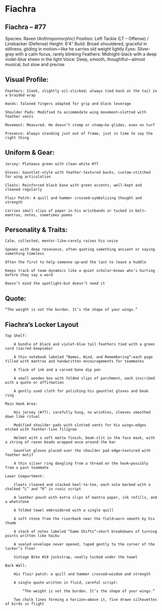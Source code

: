 # Fiachra

## Fiachra – #77

Species: Raven (Anthropomorphic)
Position: Left Tackle (LT – Offense) / Linebacker (Defense)
Height: 6'4"
Build: Broad-shouldered, graceful in stillness, gliding in motion—like he carries old weight lightly
Eyes: Silver-gray with a calm focus, rarely blinking
Feathers: Midnight-black with a deep violet-blue sheen in the light
Voice: Deep, smooth, thoughtful—almost musical, but slow and precise
## Visual Profile:

    Feathers: Sleek, slightly oil-slicked; always tied back at the tail in a braided wrap

    Hands: Taloned fingers adapted for grip and block leverage

    Shoulder Pads: Modified to accommodate wing movement—slotted with feather vents

    Movement: Measured. He doesn’t stomp or stomp—he glides, even on turf

    Presence: Always standing just out of frame, just in time to say the right thing

## Uniform & Gear:

    Jersey: Plateaus green with clean white #77

    Gloves: Gauntlet-style with feather-textured backs, custom-stitched for wing articulation

    Cleats: Reinforced black base with green accents, well-kept and cleaned regularly

    Flair Patch: A quill and hammer crossed—symbolizing thought and strength

    Carries small slips of paper in his wristbands or tucked in belt—mantras, notes, sometimes poems

## Personality & Traits:

    Calm, collected, mentor-like—rarely raises his voice

    Speaks with deep resonance, often quoting something ancient or saying something timeless

    Often the first to help someone up—and the last to leave a huddle

    Keeps track of team dynamics like a quiet scholar—knows who’s hurting before they say a word

    Doesn’t mind the spotlight—but doesn’t need it

## Quote:

    “The weight is not the burden. It’s the shape of your wings.”

## Fiachra’s Locker Layout

    Top Shelf:

        A bundle of black and violet-blue tail feathers tied with a green cord (sacred keepsake)

        A thin notebook labeled “Names, Wind, and Remembering”—each page filled with mantras and handwritten encouragements for teammates

        A flask of ink and a carved bone dip pen

        A small wooden box with folded slips of parchment, each inscribed with a quote or affirmation

        A gently used cloth for polishing his gauntlet gloves and beak ring

    Main Hook Area:

        His jersey (#77), carefully hung, no wrinkles, sleeves smoothed down like ritual

        Modified shoulder pads with slotted vents for his wings—edges etched with feather-line filigree

        Helmet with a soft matte finish, beak-slit in the face mask, with a string of raven beads wrapped once around the bar

        Gauntlet gloves placed over the shoulder pad edge—textured with feather motif

        A thin silver ring dangling from a thread on the hook—possibly from a past teammate

    Lower Compartment:

        Cleats cleaned and stacked heel-to-toe, each sole marked with a chalked “L” and “R” in runic script

        A leather pouch with extra slips of mantra paper, ink refills, and a whetstone

        A folded towel embroidered with a single quill

        A soft stone from the riverbank near the field—worn smooth by his thumb

        A stack of notes labeled “Game Shifts”—short breakdowns of turning points written like haiku

        A sealed envelope never opened, taped gently to the corner of the locker’s floor

        Vintage Bike #10 jockstrap, neatly tucked under the towel

    Back Wall:

        His flair patch: a quill and hammer crossed—wisdom and strength

        A single quote written in fluid, careful script:

            “The weight is not the burden. It’s the shape of your wings.”

        Two chalk lines forming a horizon—above it, five drawn silhouettes of birds in flight
